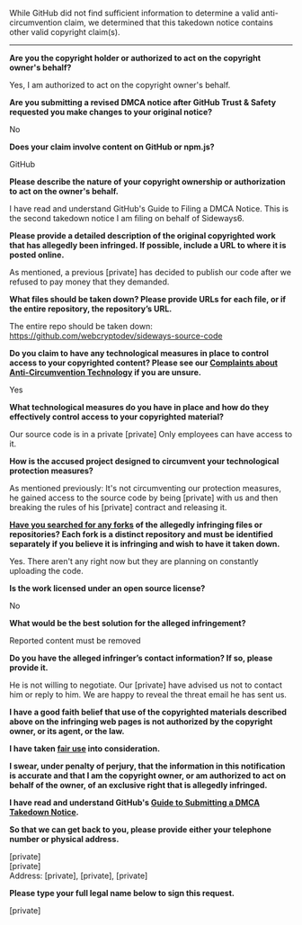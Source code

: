 While GitHub did not find sufficient information to determine a valid anti-circumvention claim, we determined that this takedown notice contains other valid copyright claim(s).

---

**Are you the copyright holder or authorized to act on the copyright owner's behalf?**

Yes, I am authorized to act on the copyright owner's behalf.

**Are you submitting a revised DMCA notice after GitHub Trust & Safety requested you make changes to your original notice?**

No

**Does your claim involve content on GitHub or npm.js?**

GitHub

**Please describe the nature of your copyright ownership or authorization to act on the owner's behalf.**

I have read and understand GitHub's Guide to Filing a DMCA Notice. This is the second takedown notice I am filing on behalf of Sideways6.

**Please provide a detailed description of the original copyrighted work that has allegedly been infringed. If possible, include a URL to where it is posted online.**

As mentioned, a previous [private] has decided to publish our code after we refused to pay money that they demanded.

**What files should be taken down? Please provide URLs for each file, or if the entire repository, the repository’s URL.**

The entire repo should be taken down: https://github.com/webcryptodev/sideways-source-code

**Do you claim to have any technological measures in place to control access to your copyrighted content? Please see our <a href="https://docs.github.com/articles/guide-to-submitting-a-dmca-takedown-notice#complaints-about-anti-circumvention-technology">Complaints about Anti-Circumvention Technology</a> if you are unsure.**

Yes

**What technological measures do you have in place and how do they effectively control access to your copyrighted material?**

Our source code is in a private [private] Only employees can have access to it.

**How is the accused project designed to circumvent your technological protection measures?**

As mentioned previously: It's not circumventing our protection measures, he gained access to the source code by being [private] with us and then breaking the rules of his [private] contract and releasing it.

**<a href="https://docs.github.com/articles/dmca-takedown-policy#b-what-about-forks-or-whats-a-fork">Have you searched for any forks</a> of the allegedly infringing files or repositories? Each fork is a distinct repository and must be identified separately if you believe it is infringing and wish to have it taken down.**

Yes. There aren't any right now but they are planning on constantly uploading the code.

**Is the work licensed under an open source license?**

No

**What would be the best solution for the alleged infringement?**

Reported content must be removed

**Do you have the alleged infringer’s contact information? If so, please provide it.**

He is not willing to negotiate. Our [private] have advised us not to contact him or reply to him. We are happy to reveal the threat email he has sent us.

**I have a good faith belief that use of the copyrighted materials described above on the infringing web pages is not authorized by the copyright owner, or its agent, or the law.**

**I have taken <a href="https://www.lumendatabase.org/topics/22">fair use</a> into consideration.**

**I swear, under penalty of perjury, that the information in this notification is accurate and that I am the copyright owner, or am authorized to act on behalf of the owner, of an exclusive right that is allegedly infringed.**

**I have read and understand GitHub's <a href="https://docs.github.com/articles/guide-to-submitting-a-dmca-takedown-notice/">Guide to Submitting a DMCA Takedown Notice</a>.**

**So that we can get back to you, please provide either your telephone number or physical address.**

[private]  
[private]  
Address: [private], [private], [private]

**Please type your full legal name below to sign this request.**

[private]
